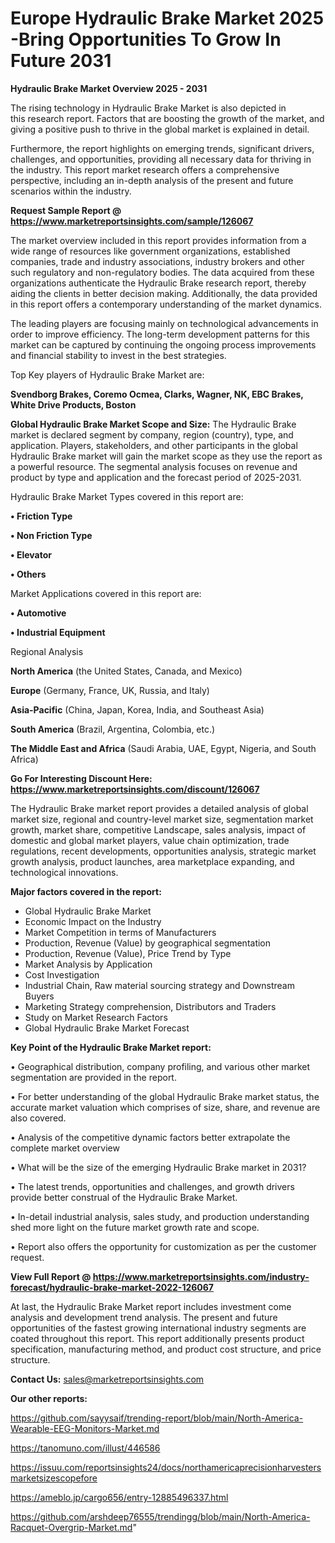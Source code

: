  # Europe Hydraulic Brake Market 2025 -Bring Opportunities To Grow In Future 2031

<Strong> Hydraulic Brake Market Overview 2025 - 2031</strong>

The rising technology in Hydraulic Brake Market is also depicted in this research report. Factors that are boosting the growth of the market, and giving a positive push to thrive in the global market is explained in detail.

Furthermore, the report highlights on emerging trends, significant drivers, challenges, and opportunities, providing all necessary data for thriving in the industry. This report market research offers a comprehensive perspective, including an in-depth analysis of the present and future scenarios within the industry.

<strong>Request Sample Report @ <a href=https://www.marketreportsinsights.com/sample/126067>https://www.marketreportsinsights.com/sample/126067</a></strong>

The market overview included in this report provides information from a wide range of resources like government organizations, established companies, trade and industry associations, industry brokers and other such regulatory and non-regulatory bodies. The data acquired from these organizations authenticate the Hydraulic Brake research report, thereby aiding the clients in better decision making. Additionally, the data provided in this report offers a contemporary understanding of the market dynamics.

The leading players are focusing mainly on technological advancements in order to improve efficiency. The long-term development patterns for this market can be captured by continuing the ongoing process improvements and financial stability to invest in the best strategies.

Top Key players of Hydraulic Brake Market are:

<strong>Svendborg Brakes, Coremo Ocmea, Clarks, Wagner, NK, EBC Brakes, White Drive Products, Boston</strong>

<strong><b>Global Hydraulic Brake Market Scope and Size:</b></strong>
The Hydraulic Brake market is declared segment by company, region (country), type, and application. Players, stakeholders, and other participants in the global Hydraulic Brake market will gain the market scope as they use the report as a powerful resource. The segmental analysis focuses on revenue and product by type and application and the forecast period of 2025-2031.

Hydraulic Brake Market Types covered in this report are:

<strong>• Friction Type

• Non Friction Type

• Elevator

• Others</strong>

Market Applications covered in this report are:

<strong>• Automotive

• Industrial Equipment</strong> 

Regional Analysis

<strong>North America</strong> (the United States, Canada, and Mexico)

<strong>Europe</strong> (Germany, France, UK, Russia, and Italy)

<strong>Asia-Pacific</strong> (China, Japan, Korea, India, and Southeast Asia)

<strong>South America</strong> (Brazil, Argentina, Colombia, etc.)

<strong>The Middle East and Africa</strong> (Saudi Arabia, UAE, Egypt, Nigeria, and South Africa)

<strong>Go For Interesting Discount Here: <a href=https://www.marketreportsinsights.com/discount/126067>https://www.marketreportsinsights.com/discount/126067</a></strong>

The Hydraulic Brake market report provides a detailed analysis of global market size, regional and country-level market size, segmentation market growth, market share, competitive Landscape, sales analysis, impact of domestic and global market players, value chain optimization, trade regulations, recent developments, opportunities analysis, strategic market growth analysis, product launches, area marketplace expanding, and technological innovations.

<strong><b>Major factors covered in the report:</b></strong>
<ul>
  <li>Global Hydraulic Brake Market </li>
  <li>Economic Impact on the Industry</li>
  <li>Market Competition in terms of Manufacturers</li>
  <li>Production, Revenue (Value) by geographical segmentation</li>
  <li>Production, Revenue (Value), Price Trend by Type</li>
  <li>Market Analysis by Application</li>
  <li>Cost Investigation</li>
  <li>Industrial Chain, Raw material sourcing strategy and Downstream Buyers</li>
  <li>Marketing Strategy comprehension, Distributors and Traders</li>
  <li>Study on Market Research Factors</li>
  <li>Global Hydraulic Brake Market Forecast</li>
</ul>

<strong><b>Key Point of the Hydraulic Brake Market report:</b></strong>

• Geographical distribution, company profiling, and various other market segmentation are provided in the report.

• For better understanding of the global Hydraulic Brake market status, the accurate market valuation which comprises of size, share, and revenue are also covered.

• Analysis of the competitive dynamic factors better extrapolate the complete market overview

• What will be the size of the emerging Hydraulic Brake market in 2031?

• The latest trends, opportunities and challenges, and growth drivers provide better construal of the Hydraulic Brake Market.

• In-detail industrial analysis, sales study, and production understanding shed more light on the future market growth rate and scope.

• Report also offers the opportunity for customization as per the customer request.

<strong><b>View Full Report @ <a href=https://www.marketreportsinsights.com/industry-forecast/hydraulic-brake-market-2022-126067>https://www.marketreportsinsights.com/industry-forecast/hydraulic-brake-market-2022-126067</a></b></strong>


At last, the Hydraulic Brake Market report includes investment come analysis and development trend analysis. The present and future opportunities of the fastest growing international industry segments are coated throughout this report. This report additionally presents product specification, manufacturing method, and product cost structure, and price structure.

<strong>Contact Us:</strong>
sales@marketreportsinsights.com

<strong>Our other reports:</strong>

<a href=https://github.com/sayysaif/trending-report/blob/main/North-America-Wearable-EEG-Monitors-Market.md>https://github.com/sayysaif/trending-report/blob/main/North-America-Wearable-EEG-Monitors-Market.md</a>

<a href=https://tanomuno.com/illust/446586>https://tanomuno.com/illust/446586</a>

<a href=https://issuu.com/reportsinsights24/docs/northamericaprecisionharvestersmarketsizescopefore>https://issuu.com/reportsinsights24/docs/northamericaprecisionharvestersmarketsizescopefore</a>

<a href=https://ameblo.jp/cargo656/entry-12885496337.html>https://ameblo.jp/cargo656/entry-12885496337.html</a>

<a href=https://github.com/arshdeep76555/trendingg/blob/main/North-America-Racquet-Overgrip-Market.md>https://github.com/arshdeep76555/trendingg/blob/main/North-America-Racquet-Overgrip-Market.md</a>"
